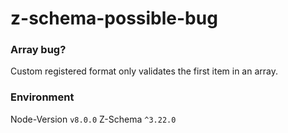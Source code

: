 # z-schema-possible-bug

### Array bug?
Custom registered format only validates the first item in an array.

### Environment
Node-Version `v8.0.0`
Z-Schema `^3.22.0`
